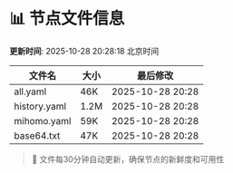 # 📊 节点文件信息

**更新时间**: 2025-10-28 20:28:18 北京时间

| 文件名 | 大小 | 最后修改 |
|--------|------|----------|
| all.yaml | 46K | 2025-10-28 20:28 |
| history.yaml | 1.2M | 2025-10-28 20:28 |
| mihomo.yaml | 59K | 2025-10-28 20:28 |
| base64.txt | 47K | 2025-10-28 20:28 |

> 🔄 文件每30分钟自动更新，确保节点的新鲜度和可用性
